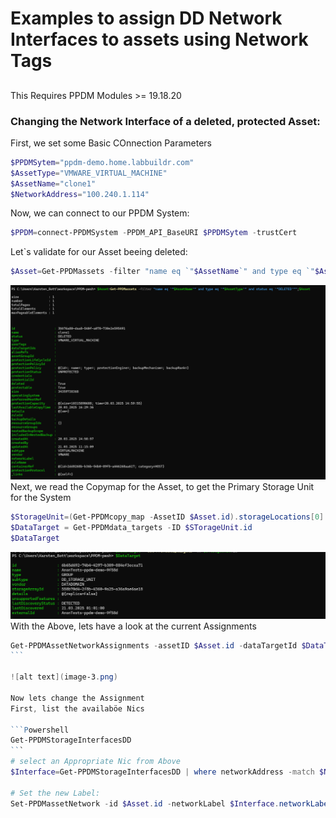 # Examples to assign DD Network Interfaces to assets using Network Tags
##
This Requires PPDM Modules >= 19.18.20
### Changing the Network Interface of a deleted, protected Asset:
First, we set some Basic COnnection Parameters



```Powershell
$PPDMSytem="ppdm-demo.home.labbuildr.com" 
$AssetType="VMWARE_VIRTUAL_MACHINE"
$AssetName="clone1"
$NetworkAddress="100.240.1.114"
```
Now, we can connect to our PPDM System:

```Powershell
$PPDM=connect-PPDMSystem -PPDM_API_BaseURI $PPDMSytem -trustCert 
```

Let`s validate for our Asset beeing deleted:

```Powershell
$Asset=Get-PPDMassets -filter "name eq `"$AssetName`" and type eq `"$AssetType`" and status eq `"DELETED`"";$Asset
```

![alt text](image-1.png)
Next, we read the Copymap for the Asset, to get the Primary Storage Unit for the System

```Powershell
$StorageUnit=(Get-PPDMcopy_map -AssetID $Asset.id).storageLocations[0].storageUnits
$DataTarget = Get-PPDMdata_targets -ID $STorageUnit.id
$DataTarget
```
![alt text](image-2.png)
With the Above, lets have a look at the current Assignments

````Powershell
Get-PPDMAssetNetworkAssignments -assetID $Asset.id -dataTargetId $DataTarget.id
``` 

![alt text](image-3.png)

Now lets change the Assignment
First, list the availaböe Nics

```Powershell
Get-PPDMStorageInterfacesDD
```
# select an Appropriate Nic from Above
$Interface=Get-PPDMStorageInterfacesDD | where networkAddress -match $NetworkAddress

# Set the new Label:
Set-PPDMassetNetwork -id $Asset.id -networkLabel $Interface.networkLabel
